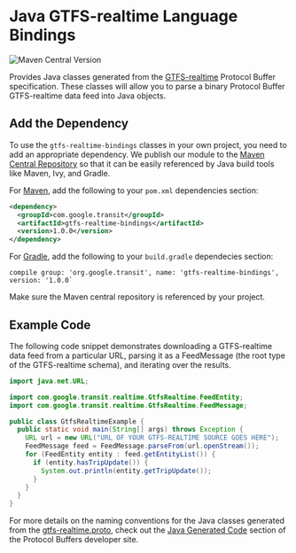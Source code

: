 # Java GTFS-realtime Language Bindings

![Maven Central Version](https://img.shields.io/maven-central/v/com.google.transit/gtfs-realtime-bindings.svg)

Provides Java classes generated from the [GTFS-realtime](https://developers.google.com/transit/gtfs-realtime/)
Protocol Buffer specification.  These classes will allow you to parse a binary Protocol Buffer
GTFS-realtime data feed into Java objects.

## Add the Dependency 

To use the `gtfs-realtime-bindings` classes in your own project, you need to add
an appropriate dependency.  We publish our module to the [Maven Central Repository](http://search.maven.org/)
so that it can be easily referenced by Java build tools like Maven, Ivy, and Gradle.

For [Maven](http://maven.apache.org/), add the following to your `pom.xml`
dependencies section:

```xml
<dependency>
  <groupId>com.google.transit</groupId>
  <artifactId>gtfs-realtime-bindings</artifactId>
  <version>1.0.0</version>
</dependency>
```

For [Gradle](https://www.gradle.org/), add the following to your `build.gradle`
dependecies section:

```
compile group: 'org.google.transit', name: 'gtfs-realtime-bindings', version: '1.0.0`
```

Make sure the Maven central repository is referenced by your project.

## Example Code

The following code snippet demonstrates downloading a GTFS-realtime data feed
from a particular URL, parsing it as a FeedMessage (the root type of the
GTFS-realtime schema), and iterating over the results.

```java
import java.net.URL;

import com.google.transit.realtime.GtfsRealtime.FeedEntity;
import com.google.transit.realtime.GtfsRealtime.FeedMessage;

public class GtfsRealtimeExample {
  public static void main(String[] args) throws Exception {
    URL url = new URL("URL OF YOUR GTFS-REALTIME SOURCE GOES HERE");
    FeedMessage feed = FeedMessage.parseFrom(url.openStream());
    for (FeedEntity entity : feed.getEntityList()) {
      if (entity.hasTripUpdate()) {
        System.out.println(entity.getTripUpdate());
      }
    }
  }
}
```

For more details on the naming conventions for the Java classes generated from
the [gtfs-realtime.proto](https://developers.google.com/transit/gtfs-realtime/gtfs-realtime-proto),
check out the [Java Generated Code](https://developers.google.com/protocol-buffers/docs/reference/java-generated)
section of the Protocol Buffers developer site.
